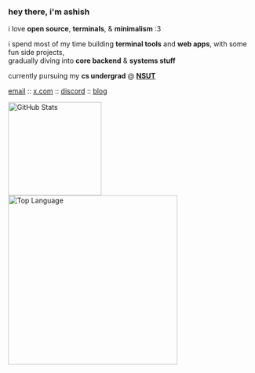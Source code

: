 ### hey there, i'm ashish

i love **open source**, **terminals**, & **minimalism** :3   

i spend most of my time building **terminal tools** and **web apps**, with some fun side projects,   
gradually diving into **core backend** & **systems stuff**

currently pursuing my **cs undergrad** @ [**NSUT**](https://nsut.ac.in/en/home)

[email](mailto:ashishkumar901336@gmail.com) :: [x.com](https://x.com/ash1sh0kumar) :: [discord](https://discord.com/users/1015907203695259718) :: [blog](https://ashishh.bearblog.dev)  


<div>
<a href="https://github.com/anuraghazra/github-readme-stats?tab=readme-ov-file#github-stats-card"><img height="190" align="center" alt="GitHub Stats" src="https://github-readme-stats.vercel.app/api?username=ashish0kumar&show_icons=true&custom_title=GitHub+Statistics&title_color=cba6f7&theme=catppuccin_mocha&border_color=45475a"/></a>
<a href="https://github.com/anuraghazra/github-readme-stats?tab=readme-ov-file#top-languages-card"><img width="345" align="center" alt="Top Language" src="https://github-readme-stats.vercel.app/api/top-langs/?username=ashish0kumar&layout=compact&title_color=cba6f7&theme=catppuccin_mocha&border_color=45475a"/></a>
</div>
